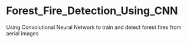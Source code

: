 # Forest_Fire_Detection_Using_CNN
Using Convolutional Neural Network to train and detect forest fires from aerial images
